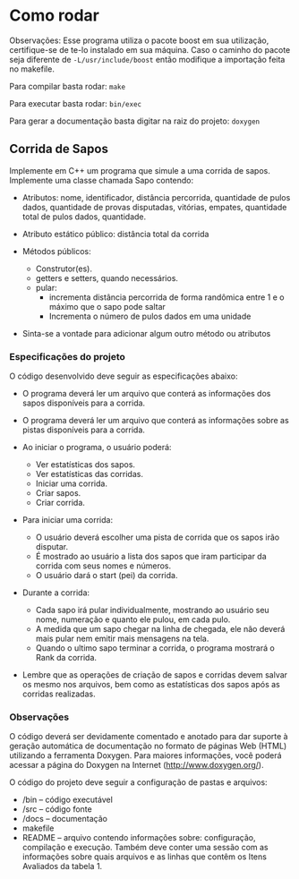 # Como rodar

Observações: Esse programa utiliza o pacote boost em sua utilização, certifique-se
de te-lo instalado em sua máquina. Caso o caminho do pacote seja diferente de ` -L/usr/include/boost ` então modifique a importação feita no makefile.

Para compilar basta rodar: ` make `

Para executar basta rodar: ` bin/exec `

Para gerar a documentação basta digitar na raiz do projeto: ` doxygen `

## Corrida de Sapos

Implemente em C++ um programa que simule a uma corrida de sapos. Implemente uma classe chamada Sapo contendo:

* Atributos: nome, identificador, distância percorrida, quantidade de pulos dados,
quantidade de provas disputadas, vitórias, empates, quantidade total de pulos
dados, quantidade.
	
* Atributo estático público: distância total da corrida

* Métodos públicos:
	* Construtor(es).
	* getters e setters, quando necessários.
	* pular:
		* incrementa distância percorrida de forma randômica entre 1 e o máximo que o sapo pode saltar
		* Incrementa o número de pulos dados em uma unidade
* Sinta-se a vontade para adicionar algum outro método ou atributos

### Especificações do projeto

O código desenvolvido deve seguir as especificações abaixo:

* O programa deverá ler um arquivo que conterá as informações dos sapos disponíveis para a corrida.

* O programa deverá ler um arquivo que conterá as informações sobre as pistas disponíveis para a corrida.

* Ao iniciar o programa, o usuário poderá:
	* Ver estatísticas dos sapos.
	* Ver estatísticas das corridas.
	* Iniciar uma corrida.
	* Criar sapos.
	* Criar corrida.

* Para iniciar uma corrida:
	* O usuário deverá escolher uma pista de corrida que os sapos irão disputar.
	* É mostrado ao usuário a lista dos sapos que iram participar da corrida com seus nomes e números.
	* O usuário dará o start (pei) da corrida.

* Durante a corrida:
	* Cada sapo irá pular individualmente, mostrando ao usuário seu nome, numeração e quanto ele pulou, em cada pulo.
	* A medida que um sapo chegar na linha de chegada, ele não deverá mais pular nem emitir mais mensagens na tela.
	* Quando o ultimo sapo terminar a corrida, o programa mostrará o Rank da corrida.

* Lembre que as operações de criação de sapos e corridas devem salvar os
mesmo nos arquivos, bem como as estatísticas dos sapos após as corridas
realizadas.

### Observações

O código deverá ser devidamente comentado e anotado para dar suporte à geração automática de documentação no formato de páginas Web (HTML) utilizando a ferramenta Doxygen. Para maiores informações, você poderá acessar a página do Doxygen na Internet (http://www.doxygen.org/).

O código do projeto deve seguir a configuração de pastas e arquivos:

* /bin – código executável
* /src – código fonte
* /docs – documentação
* makefile
* README – arquivo contendo informações sobre: configuração, compilação e execução. Também deve conter uma sessão com as informações sobre quais
arquivos e as linhas que contêm os Itens Avaliados da tabela 1.
